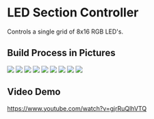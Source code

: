 # LED Section Controller

Controls a single grid of 8x16 RGB LED's.

## Build Process in Pictures

![](/images/driver1.jpg)
![](/images/switcher.jpg)
![](/images/driver2.jpg)
![](/images/frame1.jpg)
![](/images/frame2.jpg)
![](/images/wires1.jpg)
![](/images/wires2.jpg)
![](/images/full1.jpg)
![](/images/full2.jpg)

## Video Demo

https://www.youtube.com/watch?v=gjrRuQlhVTQ